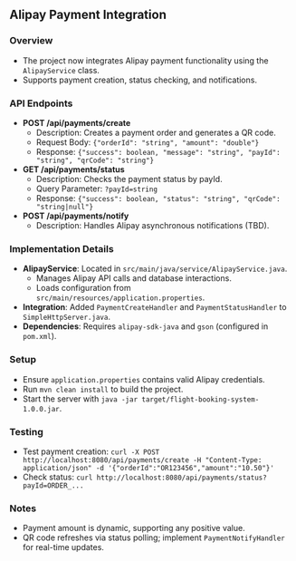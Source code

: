 ## Alipay Payment Integration

### Overview
- The project now integrates Alipay payment functionality using the `AlipayService` class.
- Supports payment creation, status checking, and notifications.

### API Endpoints
- **POST /api/payments/create**
    - Description: Creates a payment order and generates a QR code.
    - Request Body: `{"orderId": "string", "amount": "double"}`
    - Response: `{"success": boolean, "message": "string", "payId": "string", "qrCode": "string"}`
- **GET /api/payments/status**
    - Description: Checks the payment status by payId.
    - Query Parameter: `?payId=string`
    - Response: `{"success": boolean, "status": "string", "qrCode": "string|null"}`
- **POST /api/payments/notify**
    - Description: Handles Alipay asynchronous notifications (TBD).

### Implementation Details
- **AlipayService**: Located in `src/main/java/service/AlipayService.java`.
    - Manages Alipay API calls and database interactions.
    - Loads configuration from `src/main/resources/application.properties`.
- **Integration**: Added `PaymentCreateHandler` and `PaymentStatusHandler` to `SimpleHttpServer.java`.
- **Dependencies**: Requires `alipay-sdk-java` and `gson` (configured in `pom.xml`).

### Setup
- Ensure `application.properties` contains valid Alipay credentials.
- Run `mvn clean install` to build the project.
- Start the server with `java -jar target/flight-booking-system-1.0.0.jar`.

### Testing
- Test payment creation: `curl -X POST http://localhost:8080/api/payments/create -H "Content-Type: application/json" -d '{"orderId":"OR123456","amount":"10.50"}'`
- Check status: `curl http://localhost:8080/api/payments/status?payId=ORDER_...`

### Notes
- Payment amount is dynamic, supporting any positive value.
- QR code refreshes via status polling; implement `PaymentNotifyHandler` for real-time updates.